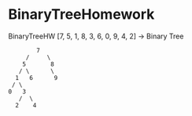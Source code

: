 # BinaryTreeHomework
BinaryTreeHW
[7, 5, 1, 8, 3, 6, 0, 9, 4, 2] -> Binary Tree

            7
         /     \
        5       8
       / \      \
      1   6      9
     / \
    0   3
       /  \
      2    4


